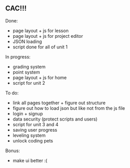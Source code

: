 ## CAC!!!

Done:
- page layout + js for lesson
- page layout + js for project editor
- JSON loading
- script done for all of unit 1

In progress:
- grading system
- point system
- page layout + js for home
- script for unit 2

To do:
- link all pages together + figure out structure
- figure out how to load json but like not from the js file
- login + signup
- data security (protect scripts and users)
- script for unit 3 and 4
- saving user progress
- leveling system
- unlock coding pets

Bonus:
- make ui better :(
